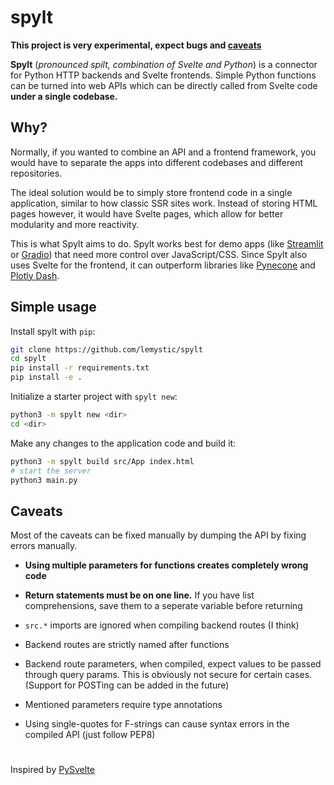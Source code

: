 # spylt

**This project is very experimental, expect bugs and [caveats](#caveats)**

**Spylt** (*pronounced spilt, combination of Svelte and Python*) is a connector for Python HTTP backends and Svelte frontends. Simple Python functions can be turned into web APIs which can be directly called from Svelte code **under a single codebase.**

## Why?

Normally, if you wanted to combine an API and a frontend framework, you would have to separate the apps into different codebases and different repositories. 

The ideal solution would be to simply store frontend code in a single application, similar to how classic SSR sites work. Instead of storing HTML pages however, it would have Svelte pages, which allow for better modularity and more reactivity.

This is what Spylt aims to do. Spylt works best for demo apps (like [Streamlit](https://streamlit.io) or [Gradio](https://gradio.app)) that need more control over JavaScript/CSS. Since Spylt also uses Svelte for the frontend, it can outperform libraries like [Pynecone](https://pynecone.io/) and [Plotly Dash](https://dash.plotly.com/).

## Simple usage

Install spylt with `pip`:

```bash
git clone https://github.com/lemystic/spylt
cd spylt
pip install -r requirements.txt
pip install -e .
```

Initialize a starter project with `spylt new`:

```bash
python3 -m spylt new <dir>
cd <dir>
```

Make any changes to the application code and build it:

```bash
python3 -m spylt build src/App index.html
# start the server
python3 main.py
```

## Caveats

Most of the caveats can be fixed manually by dumping the API by fixing errors manually.

- **Using multiple parameters for functions creates completely wrong code**

- **Return statements must be on one line.** If you have list comprehensions, save them to a seperate variable before returning

- `src.*` imports are ignored when compiling backend routes (I think)

- Backend routes are strictly named after functions

- Backend route parameters, when compiled, expect values to be passed through query params. This is obviously not secure for certain cases. (Support for POSTing can be added in the future)

- Mentioned parameters require type annotations

- Using single-quotes for F-strings can cause syntax errors in the compiled API (just follow PEP8)

#

Inspired by [PySvelte](https://github.com/anthropics/PySvelte)
